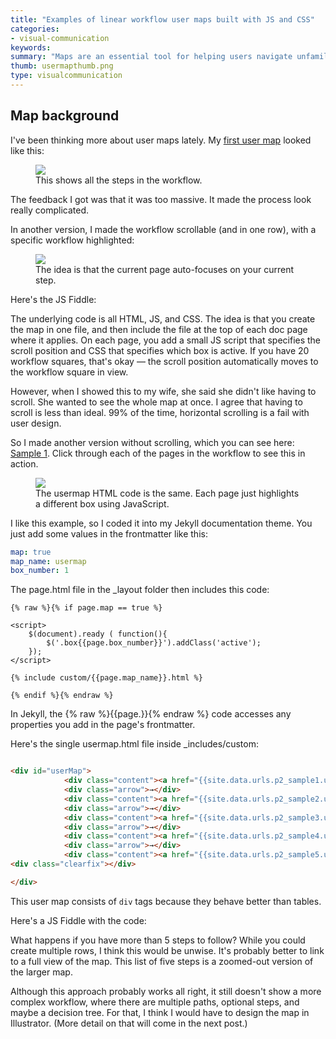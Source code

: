 ```yaml
---
title: "Examples of linear workflow user maps built with JS and CSS"
categories:
- visual-communication
keywords:
summary: "Maps are an essential tool for helping users navigate unfamiliar territory. Providing maps to users is the 101 of visual communication &mdash; these maps helps guide through the overgrown documentation forest, especially when users are trying to complete procedures that require them to visit multiple pages, or take different paths through the [undergrowth] content. The map is as essential to end-users as it is to hikers on an unfamiliar trail."
thumb: usermapthumb.png
type: visualcommunication
---
```


## Map background

I've been thinking more about user maps lately. My [first user map](http://idratherbewriting.com/2016/05/11/establishing-more-context-in-tech-comm/) looked like this:

<figure><a href="http://idratherbewriting.com/2016/05/11/establishing-more-context-in-tech-comm/"><img src="{{ "/images/diagram_setupworkflowdiagram.png" | prepend: site.baseurl }}"/></a><figcaption>This shows all the steps in the workflow.</figcaption></figure>

The feedback I got was that it was too massive. It made the process look really complicated.

In another version, I made the workflow scrollable (and in one row), with a specific workflow highlighted:

<figure><img src="{{ "/images/scrollingusermap.png" | prepend: site.baseurl }}"/><figcaption>The idea is that the current page auto-focuses on your current step.</figcaption></figure>

Here's the JS Fiddle:

<script async src="http://jsfiddle.net/tomjohnson1492/gj1agw00/2/embed/"></script>

The underlying code is all HTML, JS, and CSS. The idea is that you create the map in one file, and then include the file at the top of each doc page where it applies. On each page, you add a small JS script that specifies the scroll position and CSS that specifies which box is active. If you have 20 workflow squares, that's okay &mdash; the scroll position automatically moves to the workflow square in view.

However, when I showed this to my wife, she said she didn't like having to scroll. She wanted to see the whole map at once. I agree that having to scroll is less than ideal. 99% of the time, horizontal scrolling is a fail with user design.

So I made another version without scrolling, which you can see here: [Sample 1](http://idratherbewriting.com/documentation-theme-jekyll/p2_sample1/). Click through each of the pages in the workflow to see this in action.

<figure><a href="http://idratherbewriting.com/documentation-theme-jekyll/p2_sample1/"><img src="{{ "/images/usermapdemo.png" | prepend: site.baseurl }}"/></a><figcaption>The usermap HTML code is the same. Each page just highlights a different box using JavaScript.</figcaption></figure>

I like this example, so I coded it into my Jekyll documentation theme. You just add some values in the frontmatter like this:

```yaml
map: true
map_name: usermap
box_number: 1
```

The page.html file in the \_layout folder then includes this code:

```liquid
{% raw %}{% if page.map == true %}

<script>
    $(document).ready ( function(){
        $('.box{{page.box_number}}').addClass('active');
    });
</script>

{% include custom/{{page.map_name}}.html %}

{% endif %}{% endraw %}
```

In Jekyll, the {% raw %}{{page.}}{% endraw %} code accesses any properties you add in the page's frontmatter.

Here's the single usermap.html file inside \_includes/custom:

```html

<div id="userMap">
            <div class="content"><a href="{{site.data.urls.p2_sample1.url}}"><div class="box box1">Connect to ADB</div></a></div>
            <div class="arrow">→</div>
            <div class="content"><a href="{{site.data.urls.p2_sample2.url}}"><div class="box box2">Download and Build the Starter Kit</div></a></div>
            <div class="arrow">→</div>
            <div class="content"><a href="{{site.data.urls.p2_sample3.url}}"><div class="box box3">Take a Tour</div></a></div>
            <div class="arrow">→</div>
            <div class="content"><a href="{{site.data.urls.p2_sample4.url}}"><div class="box box4">Load Your Widgets</div></a></div>
            <div class="arrow">→</div>
            <div class="content"><a href="{{site.data.urls.p2_sample5.url}}"><div class="box box5">Query for Something</div></a></div>
<div class="clearfix"></div>

</div>
```

This user map consists of `div` tags because they behave better than tables.

Here's a JS Fiddle with the code:

<script async src="http://jsfiddle.net/tomjohnson1492/LsrbcvLw/embed/"></script>

What happens if you have more than 5 steps to follow? While you could create multiple rows, I think this would be unwise. It's probably better to link to a full view of the map. This list of five steps is a zoomed-out version of the larger map.

Although this approach probably works all right, it still doesn't show a more complex workflow, where there are multiple paths, optional steps, and maybe a decision tree. For that, I think I would have to design the map in Illustrator. (More detail on that will come in the next post.)
